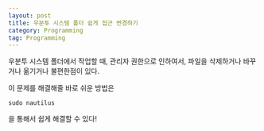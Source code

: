 ```yaml
---
layout: post
title: 우분투 시스템 폴더 쉽게 접근 변경하기
category: Programming
tag: Programming
---
```


우분투 시스템 폴더에서 작업할 때, 관리자 권한으로 인하여서, 파일을 삭제하거나 바꾸거나 옮기거나 불편한점이 있다.

이 문제를 해결해줄 바로 쉬운 방법은

```
sudo nautilus
```

을 통해서 쉽게 해결할 수 있다!
